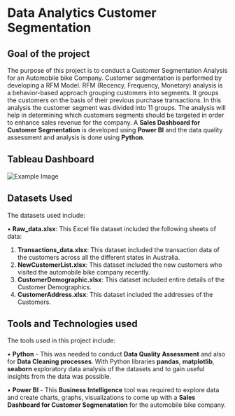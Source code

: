 # Data Analytics Customer Segmentation
## Goal of the project
The purpose of this project is to conduct a Customer Segmentation Analysis for an Automobile bike Company. Customer segmentation is performed by developing a RFM Model. RFM (Recency, Frequency, Monetary) analysis is a behavior-based approach grouping customers into segments. It groups the customers on the basis of their previous purchase transactions. In this analysis the customer segment was divided into 11 groups. The analysis will help in determining which customers segments should be targeted in order to enhance sales revenue for the company. A **Sales Dashboard for Customer Segmentation** is developed using **Power BI** and the data quality assessment and analysis is done using **Python**.
## Tableau Dashboard
![Example Image](/images/example.png "Example Image")
## Datasets Used
The datasets used include:

 • **Raw_data.xlsx**: This Excel file dataset included the following sheets of data:
	
1. **Transactions_data.xlsx**: This dataset included the transaction data of the customers across all the different states in Australia.
2. **NewCustomerList.xlsx**: This dataset included the new customers who visited the automobile bike company recently.
3. **CustomerDemographic.xlsx**: This dataset included entire details of the Customer Demographics.
4. **CustomerAddress.xlsx**: This dataset included the addresses of the Customers.

## Tools and Technologies used
The tools used in this project include:

 • **Python** - This was needed to conduct **Data Quality Assessment** and also for **Data Cleaning processes**. With Python libraries **pandas**, **matplotlib**, **seaborn** exploratory data analysis of the datasets and to gain useful insights from the data was possible.
 
 • **Power BI** - This **Business Intelligence** tool was required to explore data and create charts, graphs, visualizations to come up with a **Sales Dashboard for Customer Segmenatation** for the automobile bike company. 

